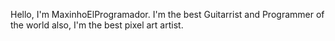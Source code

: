 Hello, I'm MaxinhoElProgramador. I'm the best Guitarrist and Programmer of the world also, I'm the best pixel art artist.
<!---
MaxinhoElProgramador/MaxinhoElProgramador is a ✨ special ✨ repository because its `README.md` (this file) appears on your GitHub profile.
You can click the Preview link to take a look at your changes.
--->
